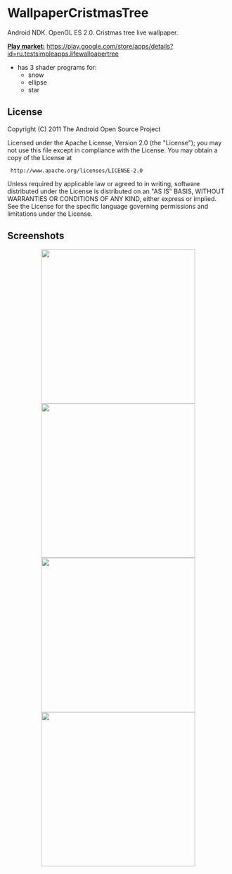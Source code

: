 # WallpaperCristmasTree
Android NDK. OpenGL ES 2.0.  Cristmas tree live wallpaper.

<u><b>Play market:</u></b> https://play.google.com/store/apps/details?id=ru.testsimpleapps.lifewallpapertree

  - has 3 shader programs for:
    * snow
    * ellipse
    * star
    
## License
  
  Copyright (C) 2011 The Android Open Source Project

  Licensed under the Apache License, Version 2.0 (the "License");
  you may not use this file except in compliance with the License.
  You may obtain a copy of the License at

     http://www.apache.org/licenses/LICENSE-2.0

  Unless required by applicable law or agreed to in writing, software
  distributed under the License is distributed on an "AS IS" BASIS,
  WITHOUT WARRANTIES OR CONDITIONS OF ANY KIND, either express or implied.
  See the License for the specific language governing permissions and
  limitations under the License.


## Screenshots
<p align="center">
<img src="https://cloud.githubusercontent.com/assets/13707343/22035974/db297d2e-dd02-11e6-8486-3d43ff8d053c.png" width="350"/>
<img src="https://cloud.githubusercontent.com/assets/13707343/22035975/db2ec9aa-dd02-11e6-8485-494ea95fdd88.png" width="350"/>
<img src="https://cloud.githubusercontent.com/assets/13707343/22035973/db27df1e-dd02-11e6-8692-b48fd3e8716b.png" width="350"/>
<img src="https://cloud.githubusercontent.com/assets/13707343/22035972/db271336-dd02-11e6-85a9-e22ea84feab2.png" width="350"/>
</p>
